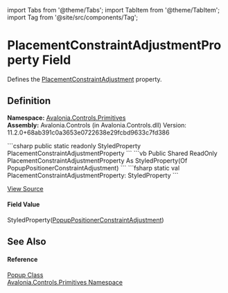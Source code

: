 import Tabs from '@theme/Tabs'; 
import TabItem from '@theme/TabItem'; 
import Tag from '@site/src/components/Tag'; 

# PlacementConstraintAdjustmentProperty Field


Defines the <a href="P_Avalonia_Controls_Primitives_Popup_PlacementConstraintAdjustment">PlacementConstraintAdjustment</a> property.



## Definition
**Namespace:** <a href="N_Avalonia_Controls_Primitives">Avalonia.Controls.Primitives</a>  
**Assembly:** Avalonia.Controls (in Avalonia.Controls.dll) Version: 11.2.0+68ab391c0a3653e0722638e29fcbd9633c7fd386

<Tabs groupId="api-code-preview">
<TabItem value="csharp" label="C#">
```csharp
public static readonly StyledProperty<PopupPositionerConstraintAdjustment> PlacementConstraintAdjustmentProperty
```
</TabItem>
<TabItem value="vb" label="VB">
```vb
Public Shared ReadOnly PlacementConstraintAdjustmentProperty As StyledProperty(Of PopupPositionerConstraintAdjustment)
```
</TabItem>
<TabItem value="fsharp" label="F#">
```fsharp
static val PlacementConstraintAdjustmentProperty: StyledProperty<PopupPositionerConstraintAdjustment>
```
</TabItem>
</Tabs>



<a href="https://github.com/AvaloniaUI/Avalonia/tree/master/srcAvalonia.Controls/Primitives/Popup.cs" title="View the source code">View Source</a>



#### Field Value
StyledProperty(<a href="T_Avalonia_Controls_Primitives_PopupPositioning_PopupPositionerConstraintAdjustment">PopupPositionerConstraintAdjustment</a>)

## See Also


#### Reference
<a href="T_Avalonia_Controls_Primitives_Popup">Popup Class</a>  
<a href="N_Avalonia_Controls_Primitives">Avalonia.Controls.Primitives Namespace</a>  
